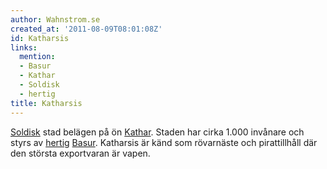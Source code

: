 ```yaml
---
author: Wahnstrom.se
created_at: '2011-08-09T08:01:08Z'
id: Katharsis
links:
  mention:
  - Basur
  - Kathar
  - Soldisk
  - hertig
title: Katharsis
---
```


[Soldisk] stad belägen på ön [Kathar]. Staden har cirka 1.000 invånare och styrs av [hertig][]
[Basur]. Katharsis är känd som rövarnäste och pirattillhåll där den största exportvaran är vapen.

  [Soldisk]: Soldisk
  [Kathar]: Kathar
  [hertig]: hertig
  [Basur]: Basur
